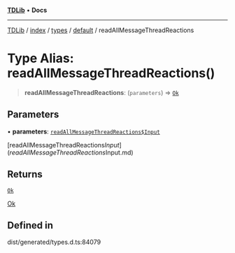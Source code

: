 [**TDLib**](../../../../../../README.md) • **Docs**

***

[TDLib](../../../../../../modules.md) / [index](../../../../../README.md) / [types](../../../README.md) / [default](../README.md) / readAllMessageThreadReactions

# Type Alias: readAllMessageThreadReactions()

> **readAllMessageThreadReactions**: (`parameters`) => [`Ok`](Ok.md)

## Parameters

• **parameters**: [`readAllMessageThreadReactions$Input`](readAllMessageThreadReactions$Input.md)

[readAllMessageThreadReactions$Input](readAllMessageThreadReactions$Input.md)

## Returns

[`Ok`](Ok.md)

[Ok](Ok.md)

## Defined in

dist/generated/types.d.ts:84079
